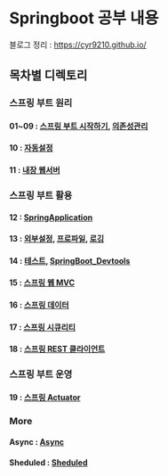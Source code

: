 # Springboot 공부 내용
블로그 정리 : https://cyr9210.github.io/

##  목차별 디렉토리 

### 스프링 부트 원리
#### 01~09 : [스프링 부트 시작하기](https://cyr9210.github.io/2019/03/28/Spring/springboot01/), [의존성관리](https://cyr9210.github.io/2019/03/28/Spring/springboot02/)

#### 10 : [자동설정](https://cyr9210.github.io/2019/04/01/Spring/springboot03/)

#### 11 : [내장 웹서버](https://cyr9210.github.io/2019/04/02/Spring/springboot04/)

### 스프링 부트 활용

#### 12 : [SpringApplication](https://cyr9210.github.io/2019/04/03/Spring/springboot06/)

#### 13 : [외부설정](https://cyr9210.github.io/2019/04/05/Spring/springboot07/), [프로파일](https://cyr9210.github.io/2019/04/08/Spring/springboot08/), [로깅](https://cyr9210.github.io/2019/04/10/Spring/springboot09/)

#### 14 : [테스트](https://cyr9210.github.io/2019/04/10/Spring/springboot10/), [SpringBoot_Devtools](https://cyr9210.github.io/2019/04/11/Spring/springboot11/)

#### 15 : [스프링 웹 MVC](https://cyr9210.github.io/2019/04/11/Spring/springboot12/)

#### 16 : [스프링 데이터](https://cyr9210.github.io/2019/04/15/Spring/springboot13/)

#### 17 : [스프링 시큐리티](https://cyr9210.github.io/2019/04/16/Spring/springboot14/)

#### 18 : [스프링 REST 클라이언트](https://cyr9210.github.io/2019/04/17/Spring/springboot15/)

### 스프링 부트 운영

#### 19 : [스프링 Actuator](https://cyr9210.github.io/2019/04/18/Spring/springboot16/)

### More
#### Async : [Async](https://cyr9210.github.io/2019/10/26/Spring/async/)

#### Sheduled : [Sheduled](https://cyr9210.github.io/2019/10/26/Spring/scheduled/)


